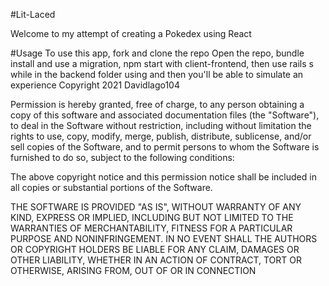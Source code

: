 #Lit-Laced

Welcome to my attempt of creating a Pokedex using React

#Usage
To use this app, fork and clone the repo Open the repo, bundle install and use a migration, npm start with client-frontend, then use rails s while in the backend folder using and then you'll be able to simulate an experience Copyright 2021 Davidlago104

Permission is hereby granted, free of charge, to any person obtaining a copy of this software and associated documentation files (the "Software"), to deal in the Software without restriction, including without limitation the rights to use, copy, modify, merge, publish, distribute, sublicense, and/or sell copies of the Software, and to permit persons to whom the Software is furnished to do so, subject to the following conditions:

The above copyright notice and this permission notice shall be included in all copies or substantial portions of the Software.

THE SOFTWARE IS PROVIDED "AS IS", WITHOUT WARRANTY OF ANY KIND, EXPRESS OR IMPLIED, INCLUDING BUT NOT LIMITED TO THE WARRANTIES OF MERCHANTABILITY, FITNESS FOR A PARTICULAR PURPOSE AND NONINFRINGEMENT. IN NO EVENT SHALL THE AUTHORS OR COPYRIGHT HOLDERS BE LIABLE FOR ANY CLAIM, DAMAGES OR OTHER LIABILITY, WHETHER IN AN ACTION OF CONTRACT, TORT OR OTHERWISE, ARISING FROM, OUT OF OR IN CONNECTION